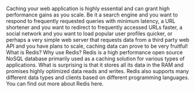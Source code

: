 Caching your web application is highly essential and can grant high performance gains as you scale. Be it a search engine and you want to respond to frequently requested queries with minimum latency, a URL shortener and you want to redirect to frequently accessed URLs faster, a social network and you want to load popular user profiles quicker, or perhaps a very simple web server that requests data from a third party web API and you have plans to scale, caching data can prove to be very fruitful!
What is Redis? Why use Redis?
Redis is a high performance open source NoSQL database primarily used as a caching solution for various types of applications. What is surprising is that it stores all its data in the RAM and promises highly optimized data reads and writes. Redis also supports many different data types and clients based on different programming languages. You can find out more about Redis here.